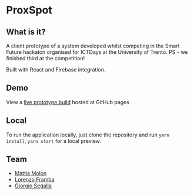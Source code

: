 # ProxSpot

## What is it?
A client prototype of a system developed whilst competing in the Smart Future hackaton organised for ICTDays at the University of Trento. PS - we finished third at the competition!

Built with React and Firebase integration.

## Demo

View a [live prototype build](https://tommasobonomo.github.io/proxspot-hackaton/) hosted at GitHub pages

## Local
To run the application locally, just clone the repository and run ```yarn install```, ```yarn start``` for a local preview.

## Team
- [Mattia Molon](https://github.com/MattiaMolon)
- [Lorenzo Framba](https://github.com/LorenzoFramba)
- [Giorgio Segalla](https://github.com/GiorgioSgl)
